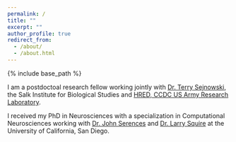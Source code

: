 ```yaml
---
permalink: /
title: ""
excerpt: ""
author_profile: true
redirect_from: 
  - /about/
  - /about.html
---
```


{% include base_path %}

I am a postdoctoal research fellow working jointly with <a href="https://cnl.salk.edu/" target="_blank">Dr. Terry Sejnowski</a>, the Salk Institute for Biological Studies and <a href="https://www.arl.army.mil/who-we-are/directorates/hred/" target="_blank">HRED, CCDC US Army Research Laboratory</a>. 

I received my PhD in Neurosciences with a specialization in Computational Neurosciences working with <a href="https://serenceslab.ucsd.edu/" target="_blank">Dr. John Serences</a> and <a href="http://whoville.ucsd.edu/" target="_blank">Dr. Larry Squire</a> at the University of California, San Diego. 


<hallo hallo>
